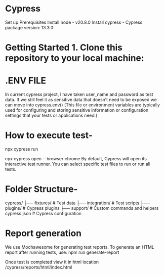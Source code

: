 # Cypress
Set up 
Prerequisites
Install node - v20.8.0
Install cypress - Cypress package version: 13.3.0

# Getting Started 1. Clone this repository to your local machine:

# .ENV FILE 
In current cypress project, I have taken user_name and password as test data. If we still feel it as sensitive data that doesn’t need to be exposed we can move into cypress.env()
(This file or environment variables are typically used for configuring and storing sensitive information or configuration settings that your tests or applications need.)
		

# How to execute test-
npx cypress run

npx cypress open --browser chrome
By default, Cypress will open its interactive test runner. You can select specific test files to run or run all tests.


# Folder Structure- 
cypress/ 
├── fixtures/ # Test data 
├── integration/ # Test scripts 
├── plugins/ # Cypress plugins 
├── support/ # Custom commands and helpers 
cypress.json # Cypress configuration


# Report generation 
We use Mochawesome for generating test reports. To generate an HTML report after running tests, use:
npm run generate-report

Once test is completed view it in html location 
/cypress/reports/html/index.html

